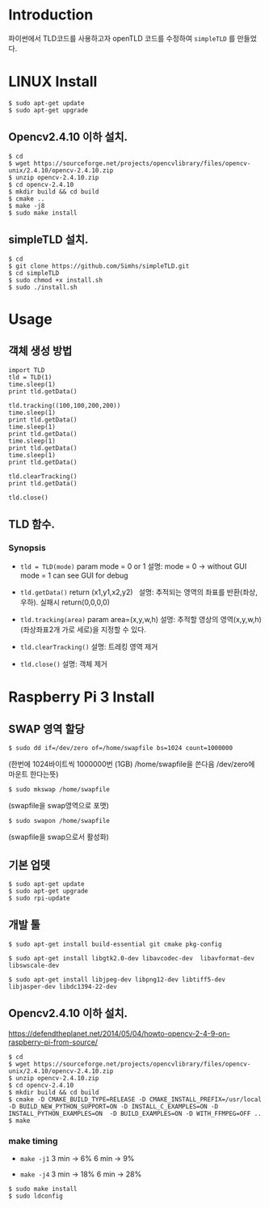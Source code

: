 # Introduction

파이썬에서 TLD코드를 사용하고자 openTLD 코드를 수정하여 `simpleTLD` 를 만들었다.

# LINUX Install 
```
$ sudo apt-get update
$ sudo apt-get upgrade
```
## Opencv2.4.10 이하 설치.
```
$ cd
$ wget https://sourceforge.net/projects/opencvlibrary/files/opencv-unix/2.4.10/opencv-2.4.10.zip
$ unzip opencv-2.4.10.zip
$ cd opencv-2.4.10
$ mkdir build && cd build
$ cmake ..
$ make -j8
$ sudo make install
```
## simpleTLD 설치.
```
$ cd 
$ git clone https://github.com/Simhs/simpleTLD.git
$ cd simpleTLD
$ sudo chmod +x install.sh
$ sudo ./install.sh
```

# Usage
## 객체 생성 방법 
```
import TLD
tld = TLD(1)
time.sleep(1)
print tld.getData()

tld.tracking((100,100,200,200))
time.sleep(1)
print tld.getData()
time.sleep(1)
print tld.getData()
time.sleep(1)
print tld.getData()
time.sleep(1)
print tld.getData()

tld.clearTracking()
print tld.getData()

tld.close()
```

## TLD 함수.
### Synopsis

* `tld = TLD(mode)` 
param mode = 0 or 1
설명: mode = 0 -> without GUI  
     mode = 1 can see GUI for debug  
     
* `tld.getData()` 
return (x1,y1,x2,y2)  
설명: 추적되는 영역의 좌표를 반환(좌상,우하). 실패시 return(0,0,0,0)

* `tld.tracking(area)` 
param area=(x,y,w,h) 
설명: 추적할 영상의 영역(x,y,w,h)(좌상좌표2개 가로 세로)을 지정할 수 있다.

* `tld.clearTracking()`
설명: 트레킹 영역 제거

* `tld.close()`
설명: 객체 제거


# Raspberry Pi 3 Install

## SWAP 영역 할당
`$ sudo dd if=/dev/zero of=/home/swapfile bs=1024 count=1000000`

(한번에 1024바이트씩 1000000번 (1GB) /home/swapfile을 쓴다음 /dev/zero에 마운트 한다는뜻)


`$ sudo mkswap /home/swapfile`

(swapfile을 swap영역으로 포맷)


`$ sudo swapon /home/swapfile`

(swapfile을 swap으로서 활성화)

## 기본 업뎃
```
$ sudo apt-get update
$ sudo apt-get upgrade
$ sudo rpi-update
```
## 개발 툴
`$ sudo apt-get install build-essential git cmake pkg-config`

`$ sudo apt-get install libgtk2.0-dev libavcodec-dev  libavformat-dev libswscale-dev`

`$ sudo apt-get install libjpeg-dev libpng12-dev libtiff5-dev libjasper-dev libdc1394-22-dev`

## Opencv2.4.10 이하 설치.
https://defendtheplanet.net/2014/05/04/howto-opencv-2-4-9-on-raspberry-pi-from-source/
```
$ cd
$ wget https://sourceforge.net/projects/opencvlibrary/files/opencv-unix/2.4.10/opencv-2.4.10.zip
$ unzip opencv-2.4.10.zip
$ cd opencv-2.4.10
$ mkdir build && cd build
$ cmake -D CMAKE_BUILD_TYPE=RELEASE -D CMAKE_INSTALL_PREFIX=/usr/local -D BUILD_NEW_PYTHON_SUPPORT=ON -D INSTALL_C_EXAMPLES=ON -D INSTALL_PYTHON_EXAMPLES=ON  -D BUILD_EXAMPLES=ON -D WITH_FFMPEG=OFF ..
$ make
```
### make timing
* `make -j1` 3 min -> 6%   6 min -> 9% 

* `make -j4` 3 min -> 18%   6 min -> 28% 

```
$ sudo make install
$ sudo ldconfig
```
